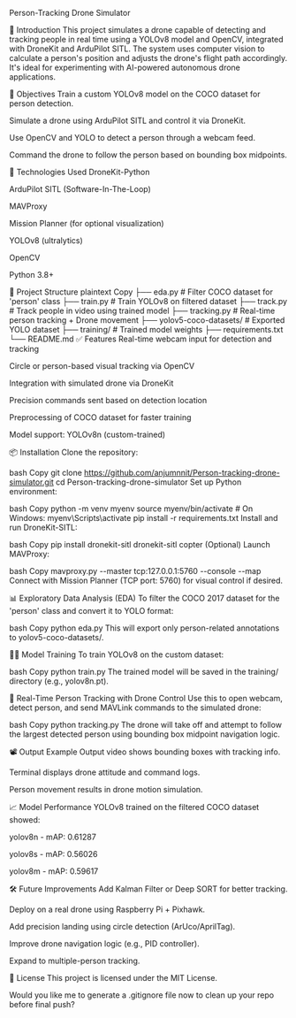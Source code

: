 Person-Tracking Drone Simulator

🚀 Introduction
This project simulates a drone capable of detecting and tracking people in real time using a YOLOv8 model and OpenCV, integrated with DroneKit and ArduPilot SITL. The system uses computer vision to calculate a person's position and adjusts the drone's flight path accordingly. It's ideal for experimenting with AI-powered autonomous drone applications.

🎯 Objectives
Train a custom YOLOv8 model on the COCO dataset for person detection.

Simulate a drone using ArduPilot SITL and control it via DroneKit.

Use OpenCV and YOLO to detect a person through a webcam feed.

Command the drone to follow the person based on bounding box midpoints.

🔧 Technologies Used
DroneKit-Python

ArduPilot SITL (Software-In-The-Loop)

MAVProxy

Mission Planner (for optional visualization)

YOLOv8 (ultralytics)

OpenCV

Python 3.8+

📁 Project Structure
plaintext
Copy
├── eda.py                  # Filter COCO dataset for 'person' class
├── train.py                # Train YOLOv8 on filtered dataset
├── track.py                # Track people in video using trained model
├── tracking.py             # Real-time person tracking + Drone movement
├── yolov5-coco-datasets/   # Exported YOLO dataset
├── training/               # Trained model weights
├── requirements.txt
└── README.md
✅ Features
Real-time webcam input for detection and tracking

Circle or person-based visual tracking via OpenCV

Integration with simulated drone via DroneKit

Precision commands sent based on detection location

Preprocessing of COCO dataset for faster training

Model support: YOLOv8n (custom-trained)

📦 Installation
Clone the repository:

bash
Copy
git clone https://github.com/anjumnnit/Person-tracking-drone-simulator.git
cd Person-tracking-drone-simulator
Set up Python environment:

bash
Copy
python -m venv myenv
source myenv/bin/activate  # On Windows: myenv\Scripts\activate
pip install -r requirements.txt
Install and run DroneKit-SITL:

bash
Copy
pip install dronekit-sitl
dronekit-sitl copter
(Optional) Launch MAVProxy:

bash
Copy
mavproxy.py --master tcp:127.0.0.1:5760 --console --map
Connect with Mission Planner (TCP port: 5760) for visual control if desired.

📊 Exploratory Data Analysis (EDA)
To filter the COCO 2017 dataset for the 'person' class and convert it to YOLO format:

bash
Copy
python eda.py
This will export only person-related annotations to yolov5-coco-datasets/.

🏋️‍♂️ Model Training
To train YOLOv8 on the custom dataset:

bash
Copy
python train.py
The trained model will be saved in the training/ directory (e.g., yolov8n.pt).

🎯 Real-Time Person Tracking with Drone Control
Use this to open webcam, detect person, and send MAVLink commands to the simulated drone:

bash
Copy
python tracking.py
The drone will take off and attempt to follow the largest detected person using bounding box midpoint navigation logic.

📽️ Output Example
Output video shows bounding boxes with tracking info.

Terminal displays drone attitude and command logs.

Person movement results in drone motion simulation.

📈 Model Performance
YOLOv8 trained on the filtered COCO dataset showed:

yolov8n - mAP: 0.61287

yolov8s - mAP: 0.56026

yolov8m - mAP: 0.59617

🛠️ Future Improvements
Add Kalman Filter or Deep SORT for better tracking.

Deploy on a real drone using Raspberry Pi + Pixhawk.

Add precision landing using circle detection (ArUco/AprilTag).

Improve drone navigation logic (e.g., PID controller).

Expand to multiple-person tracking.

📜 License
This project is licensed under the MIT License.

Would you like me to generate a .gitignore file now to clean up your repo before final push?
